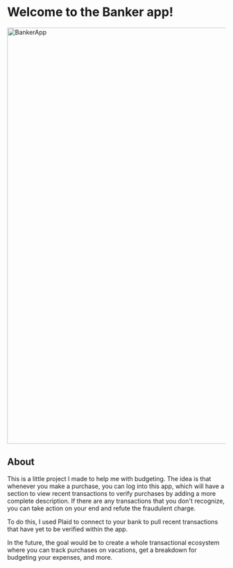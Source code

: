 # Welcome to the Banker app!

<img width="959" alt="BankerApp" src="https://github.com/user-attachments/assets/9f6a62dc-4408-4d58-86f9-17c4bd7eaf36" />

## About

This is a little project I made to help me with budgeting. The idea is that whenever you make a purchase, you can log into this app, which will
have a section to view recent transactions to verify purchases by adding a more complete description. If there are any transactions that you don't recognize, you can
take action on your end and refute the fraudulent charge.

To do this, I used Plaid to connect to your bank to pull recent transactions that have yet to be verified within the app.

In the future, the goal would be to create a whole transactional ecosystem where you can track purchases on vacations, get a breakdown for budgeting your expenses, and more.

